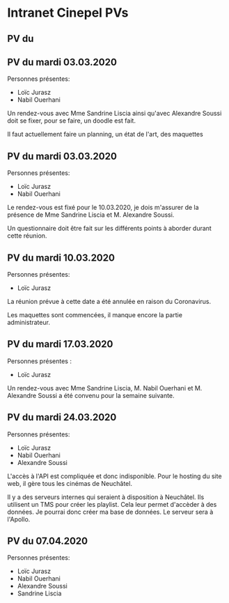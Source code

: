 # Intranet Cinepel PVs

## PV du 

## PV du mardi 03.03.2020

Personnes présentes:
* Loïc Jurasz
* Nabil Ouerhani

Un rendez-vous avec Mme Sandrine Liscia ainsi qu'avec Alexandre Soussi doit se fixer, pour se faire, un doodle est fait.

Il faut actuellement faire un planning, un état de l'art, des maquettes


## PV du mardi 03.03.2020

Personnes présentes:
* Loïc Jurasz
* Nabil Ouerhani

Le rendez-vous est fixé pour le 10.03.2020, je dois m'assurer de la présence de Mme Sandrine Liscia et M. Alexandre Soussi.

Un questionnaire doit être fait sur les différents points à aborder durant cette réunion.

## PV du mardi 10.03.2020

Personnes présentes:
* Loïc Jurasz

La réunion prévue à cette date a été annulée en raison du Coronavirus.

Les maquettes sont commencées, il manque encore la partie administrateur.

## PV du mardi 17.03.2020

Personnes présentes :
* Loïc Jurasz

Un rendez-vous avec Mme Sandrine Liscia, M. Nabil Ouerhani et M. Alexandre Soussi a été convenu pour la semaine suivante.

## PV du mardi 24.03.2020

Personnes présentes:
* Loïc Jurasz
* Nabil Ouerhani
* Alexandre Soussi

L'accès à l'API est compliquée et donc indisponible. Pour le hosting du site web, il gère tous les cinémas de Neuchâtel.

Il y a des serveurs internes qui seraient à disposition à Neuchâtel. Ils utilisent un TMS pour créer les playlist. Cela leur permet d'accèder à des données.
Je pourrai donc créer ma base de données. Le serveur sera à l'Apollo.

## PV du 07.04.2020

Personnes présentes:
* Loïc Jurasz
* Nabil Ouerhani
* Alexandre Soussi
* Sandrine Liscia
